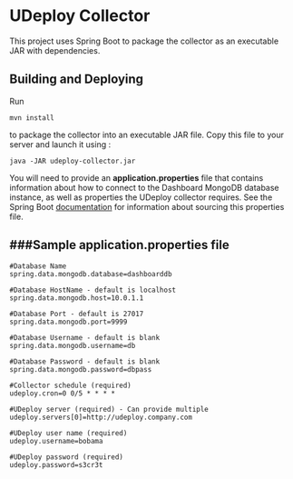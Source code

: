 UDeploy Collector
=================

This project uses Spring Boot to package the collector as an executable JAR with dependencies.

Building and Deploying
--------------------------------------

Run
```
mvn install
```
to package the collector into an executable JAR file. Copy this file to your server and launch it using :
```
java -JAR udeploy-collector.jar
```
You will need to provide an **application.properties** file that contains information about how
to connect to the Dashboard MongoDB database instance, as well as properties the UDeploy collector requires. See
the Spring Boot [documentation](http://docs.spring.io/spring-boot/docs/current-SNAPSHOT/reference/htmlsingle/#boot-features-external-config-application-property-files)
for information about sourcing this properties file.

###Sample application.properties file
--------------------------------------

    #Database Name
    spring.data.mongodb.database=dashboarddb

    #Database HostName - default is localhost
    spring.data.mongodb.host=10.0.1.1

    #Database Port - default is 27017
    spring.data.mongodb.port=9999

    #Database Username - default is blank
    spring.data.mongodb.username=db

    #Database Password - default is blank
    spring.data.mongodb.password=dbpass

    #Collector schedule (required)
    udeploy.cron=0 0/5 * * * *

    #UDeploy server (required) - Can provide multiple
    udeploy.servers[0]=http://udeploy.company.com

    #UDeploy user name (required)
    udeploy.username=bobama

    #UDeploy password (required)
    udeploy.password=s3cr3t
